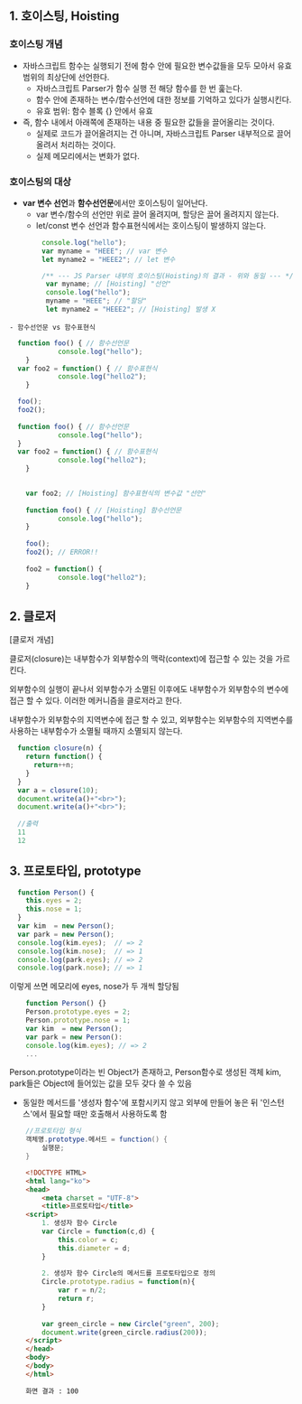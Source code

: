## 1. 호이스팅, Hoisting

### 호이스팅 개념

- 자바스크립트 함수는 실행되기 전에 함수 안에 필요한 변수값들을 모두 모아서 유효 범위의 최상단에 선언한다.
    - 자바스크립트 Parser가 함수 실행 전 해당 함수를 한 번 훑는다.
    - 함수 안에 존재하는 변수/함수선언에 대한 정보를 기억하고 있다가 실행시킨다.
    - 유효 범위: 함수 블록 {} 안에서 유효
- 즉, 함수 내에서 아래쪽에 존재하는 내용 중 필요한 값들을 끌어올리는 것이다.
    - 실제로 코드가 끌어올려지는 건 아니며, 자바스크립트 Parser 내부적으로 끌어올려서 처리하는 것이다.
    - 실제 메모리에서는 변화가 없다.

### 호이스팅의 대상

- **var 변수 선언**과 **함수선언문**에서만 호이스팅이 일어난다.
    - var 변수/함수의 선언만 위로 끌어 올려지며, 할당은 끌어 올려지지 않는다.
    - let/const 변수 선언과 함수표현식에서는 호이스팅이 발생하지 않는다.
```JAVASCRIPT
        console.log("hello");
        var myname = "HEEE"; // var 변수 
        let myname2 = "HEEE2"; // let 변수

        /** --- JS Parser 내부의 호이스팅(Hoisting)의 결과 - 위와 동일 --- */
         var myname; // [Hoisting] "선언"
         console.log("hello");
         myname = "HEEE"; // "할당"
         let myname2 = "HEEE2"; // [Hoisting] 발생 X
```
    - 함수선언문 vs 함수표현식
```JAVASCRIPT
  function foo() { // 함수선언문
            console.log("hello");
    }
  var foo2 = function() { // 함수표현식
            console.log("hello2");
    }

  foo();
  foo2();
  
  function foo() { // 함수선언문
            console.log("hello");
  }
  var foo2 = function() { // 함수표현식
            console.log("hello2");
    }
  

    var foo2; // [Hoisting] 함수표현식의 변수값 "선언"
  
    function foo() { // [Hoisting] 함수선언문
            console.log("hello");
    }
  
    foo();
    foo2(); // ERROR!! 
  
    foo2 = function() { 
            console.log("hello2");
    }
```
## 2. 클로저

[클로저 개념]

클로저(closure)는 내부함수가 외부함수의 맥락(context)에 접근할 수 있는 것을 가르킨다.

외부함수의 실행이 끝나서 외부함수가 소멸된 이후에도 내부함수가 외부함수의 변수에 접근 할 수 있다. 이러한 메커니즘을 클로저라고 한다.

내부함수가 외부함수의 지역변수에 접근 할 수 있고, 외부함수는 외부함수의 지역변수를 사용하는 내부함수가 소멸될 때까지 소멸되지 않는다.
```JAVASCRIPT
  function closure(n) {
    return function() {
      return++n;
    }
  }
  var a = closure(10);
  document.write(a()+"<br>");
  document.write(a()+"<br>");
  
  //출력
  11
  12
```
## 3. 프로토타입, prototype
```JAVASCRIPT
  function Person() {
    this.eyes = 2;
    this.nose = 1;
  }
  var kim  = new Person();
  var park = new Person();
  console.log(kim.eyes);  // => 2
  console.log(kim.nose);  // => 1
  console.log(park.eyes); // => 2
  console.log(park.nose); // => 1
```
이렇게 쓰면 메모리에 eyes, nose가 두 개씩 할당됨
```JAVASCRIPT
    function Person() {}
    Person.prototype.eyes = 2;
    Person.prototype.nose = 1;
    var kim  = new Person();
    var park = new Person():
    console.log(kim.eyes); // => 2
    ...
```
Person.prototype이라는 빈 Object가 존재하고, Person함수로 생성된 객체 kim, park들은 Object에 들어있는 값을 모두 갖다 쓸 수 있음

- 동일한 메서드를 '생성자 함수'에 포함시키지 않고 외부에 만들어 놓은 뒤 '인스턴스'에서 필요할 때만 호출해서 사용하도록 함
```JAVA
    //프로토타입 형식
    객체명.prototype.메서드 = function() {
    	실행문;
    }
```
```HTML
    <!DOCTYPE HTML>
    <html lang="ko">
    <head>
    	<meta charset = "UTF-8">
    	<title>프로토타입</title>
    <script>
    	1. 생성자 함수 Circle
    	var Circle = function(c,d) {
    		this.color = c;
    		this.diameter = d;
    	}
    
    	2. 생성자 함수 Circle의 메서드를 프로토타입으로 정의
    	Circle.prototype.radius = function(n){
    		var r = n/2;
    		return r;
    	}
    
    	var green_circle = new Circle("green", 200);
    	document.write(green_circle.radius(200));
    </script>
    </head>
    <body>
    </body>
    </html>
    
    화면 결과 : 100
```